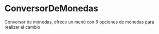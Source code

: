 # ConversorDeMonedas
Conversor de monedas, ofrece un menú con 6 opciones de monedas para realizar el cambio
